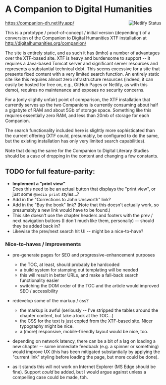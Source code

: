 # A Companion to Digital Humanities

<a href="https://app.netlify.com/sites/companion-dh/deploys"><img src="https://api.netlify.com/api/v1/badges/957c205d-5a3b-4b3b-9293-23607c822765/deploy-status" align="right" alt="Netlify Status"></a>
https://companion-dh.netlify.app/

This is a prototype / proof-of-concept / initial version (depending!) of a conversion of the Companion to Digital Humanities XTF installation at http://digitalhumanities.org/companion/

The site is entirely static, and as such it has (imho) a number of advantages over the XTF-based site. XTF is heavy and burdensome to support -- it requires a Java-based Tomcat server and significant server resources and represents a substantial technical debt. This seems excessive for a site that presents fixed content with a very limited search function. An entirely static site like this requires almost zero infrastructure resources (indeed, it can easily be hosted for free on, e.g., GitHub Pages or Netlify, as with this demo), requires no maintenance and exposes no security concerns.

For a (only slightly unfair) point of comparison, the XTF installation that currently serves up the two Companions is currently consuming about half a gigabyte of RAM and about 5Gb of storage space. Something like this requires essentially zero RAM, and less than 20mb of storage for each Companion.

The search functionality included here is slightly more sophisticated than the current offering (XTF could, presumably, be configured to do the same, but the existing installation has only very limited search capabilities).

Note that doing the same for the Companion to Digital Literary Studies should be a case of dropping in the content and changing a few constants.

## TODO for full feature-parity:

- **Implement a "print view"**  
  Does this need to be an actual button that displays the "print view", or just some `@media print` styles...?
- Add in the "Corrections to John Unsworth" link?
- Add in the "Buy the book" link? (Note that this doesn't actually work, so presumably a new link would have to be found.)
- This site doesn't use the chapter headers and footers with the prev / next navigation buttons (I don't much like them, personally) -- should they be added back in?
- Likewise the prev/next search hit UI -- might be a nice-to-have?

### Nice-to-haves / Improvements

- pre-generate pages for SEO and progressive-enhancement purposes

  - the TOC, at least, should probably be hardcoded
  - a build system for stamping out templating will be needed
  - this will result in better URLs, and make a fall-back search functionality easier
  - switching the DOM order of the TOC and the article would improved SEO / accessibility

- redevelop some of the markup / css?

  - the markup is awful (seriously -- I've stripped the tables around the chapter content, but take a look at the TOC...)
  - the CSS for the text is just copied from the XTF-based site. Nicer typography might be nice.
  - a (more) responsive, mobile-friendly layout would be nice, too.

- depending on network latency, there can be a bit of a lag on loading a new chapter -- some immediate feedback (e.g. a spinner or something) would improve UX (this has been mitigated substantially by applying the "current link" styling before loading the page, but more could be done).

- as it stands this will not work on Internet Explorer (MS Edge should be fine). Support _could_ be added, but I would argue against unless a compelling case could be made, tbh.
